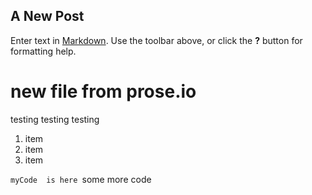 ## A New Post

Enter text in [Markdown](http://daringfireball.net/projects/markdown/). Use the toolbar above, or click the **?** button for formatting help.

# new file from prose.io

testing testing testing

1. item
2. item
3. item

`myCode  is here
`some more code

